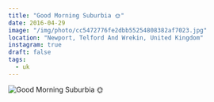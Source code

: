 ```yaml
---
title: "Good Morning Suburbia 🌞"
date: 2016-04-29
image: "/img/photo/cc5472776fe2dbb55254808382af7023.jpg"
location: "Newport, Telford And Wrekin, United Kingdom"
instagram: true
draft: false
tags:
  - uk
---
```


![Good Morning Suburbia 🌞](/img/photo/cc5472776fe2dbb55254808382af7023.jpg)
